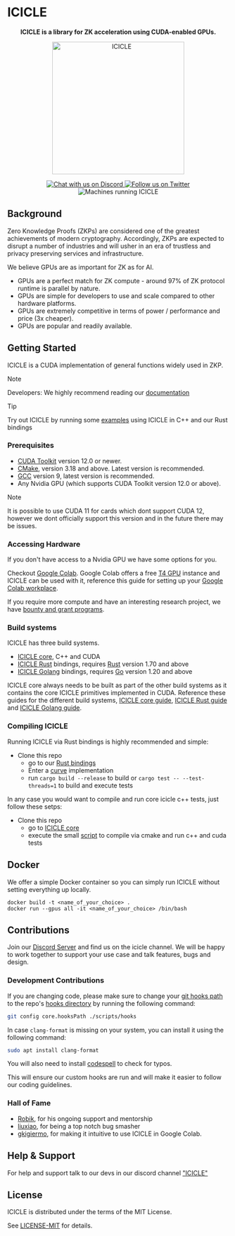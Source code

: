 # ICICLE

**<div align="center">ICICLE is a library for ZK acceleration using CUDA-enabled GPUs.</div>**

<p align="center">
  <img alt="ICICLE" width="300" height="300" src="https://user-images.githubusercontent.com/2446179/223707486-ed8eb5ab-0616-4601-8557-12050df8ccf7.png"/>
</p>
<p align="center">
  <a href="https://discord.gg/EVVXTdt6DF">
    <img src="https://img.shields.io/discord/1063033227788423299?logo=discord" alt="Chat with us on Discord">
  </a>
  <a href="https://twitter.com/intent/follow?screen_name=Ingo_zk">
    <img src="https://img.shields.io/twitter/follow/Ingo_zk?style=social&logo=twitter" alt="Follow us on Twitter">
  </a>
  <img src="https://img.shields.io/badge/Machines%20running%20ICICLE-544-lightblue" alt="Machines running ICICLE">
</p>

## Background

Zero Knowledge Proofs (ZKPs) are considered one of the greatest achievements of modern cryptography. Accordingly, ZKPs are expected to disrupt a number of industries and will usher in an era of trustless and privacy preserving services and infrastructure.

We believe GPUs are as important for ZK as for AI.

- GPUs are a perfect match for ZK compute - around 97% of ZK protocol runtime is parallel by nature.
- GPUs are simple for developers to use and scale compared to other hardware platforms.
- GPUs are extremely competitive in terms of power / performance and price (3x cheaper).
- GPUs are popular and readily available.

## Getting Started

ICICLE is a CUDA implementation of general functions widely used in ZKP.

> [!NOTE]
> Developers: We highly recommend reading our [documentation]

> [!TIP]
> Try out ICICLE by running some [examples] using ICICLE in C++ and our Rust bindings 

### Prerequisites

- [CUDA Toolkit](https://developer.nvidia.com/cuda-downloads) version 12.0 or newer.
- [CMake]((https://cmake.org/files/)), version 3.18 and above. Latest version is recommended.
- [GCC](https://gcc.gnu.org/install/download.html) version 9, latest version is recommended.
- Any Nvidia GPU (which supports CUDA Toolkit version 12.0 or above).

> [!NOTE] 
> It is possible to use CUDA 11 for cards which dont support CUDA 12, however we dont officially support this version and in the future there may be issues.

### Accessing Hardware

If you don't have access to a Nvidia GPU we have some options for you. 

Checkout [Google Colab](https://colab.google/). Google Colab offers a free [T4 GPU](https://www.nvidia.com/en-us/data-center/tesla-t4/) instance and ICICLE can be used with it, reference this guide for setting up your [Google Colab workplace][GOOGLE-COLAB-ICICLE].

If you require more compute and have an interesting research project, we have [bounty and grant programs][GRANT_PROGRAM].


### Build systems

ICICLE has three build systems.

- [ICICLE core][ICICLE-CORE], C++ and CUDA
- [ICICLE Rust][ICICLE-RUST] bindings, requires [Rust](https://www.rust-lang.org/) version 1.70 and above
- [ICICLE Golang][ICICLE-GO] bindings, requires [Go](https://go.dev/) version 1.20 and above

ICICLE core always needs to be built as part of the other build systems as it contains the core ICICLE primitives implemented in CUDA. Reference these guides for the different build systems, [ICICLE core guide][ICICLE-CORE-README], [ICICLE Rust guide][ICICLE-RUST-README] and [ICICLE Golang guide][ICICLE-GO-README].

### Compiling ICICLE

Running ICICLE via Rust bindings is highly recommended and simple:
- Clone this repo
  - go to our [Rust bindings][ICICLE-RUST]
  - Enter a [curve](./wrappers/rust/icicle-curves) implementation
  - run `cargo build --release` to build or `cargo test -- --test-threads=1` to build and execute tests

In any case you would want to compile and run core icicle c++ tests, just follow these setps:
- Clone this repo
  - go to [ICICLE core][ICICLE-CORE]
  - execute the small [script](https://github.com/ingonyama-zk/icicle/tree/main/icicle#running-tests) to compile via cmake and run c++ and cuda tests

## Docker

We offer a simple Docker container so you can simply run ICICLE without setting everything up locally.

```
docker build -t <name_of_your_choice> .
docker run --gpus all -it <name_of_your_choice> /bin/bash
```

## Contributions

Join our [Discord Server][DISCORD] and find us on the icicle channel. We will be happy to work together to support your use case and talk features, bugs and design.

### Development Contributions

If you are changing code, please make sure to change your [git hooks path][HOOKS_DOCS] to the repo's [hooks directory][HOOKS_PATH] by running the following command:

```sh
git config core.hooksPath ./scripts/hooks
```

In case `clang-format` is missing on your system, you can install it  using the following command:

```sh
sudo apt install clang-format
```

You will also need to install [codespell](https://github.com/codespell-project/codespell?tab=readme-ov-file#installation) to check for typos.

This will ensure our custom hooks are run and will make it easier to follow our coding guidelines.

### Hall of Fame

- [Robik](https://github.com/robik75), for his ongoing support and mentorship
- [liuxiao](https://github.com/liuxiaobleach), for being a top notch bug smasher
- [gkigiermo](https://github.com/gkigiermo), for making it intuitive to use ICICLE in Google Colab.

## Help & Support

For help and support talk to our devs in our discord channel ["ICICLE"](https://discord.gg/EVVXTdt6DF) 


## License

ICICLE is distributed under the terms of the MIT License.

See [LICENSE-MIT][LMIT] for details.

<!-- Begin Links -->
[BLS12-381]: ./icicle/curves/
[BLS12-377]: ./icicle/curves/
[BN254]: ./icicle/curves/
[BW6-671]: ./icicle/curves/
[NVCC]: https://docs.nvidia.com/cuda/#installation-guides
[LMIT]: ./LICENSE
[DISCORD]: https://discord.gg/Y4SkbDf2Ff
[googletest]: https://github.com/google/googletest/
[HOOKS_DOCS]: https://git-scm.com/docs/githooks
[HOOKS_PATH]: ./scripts/hooks/
[CMAKELISTS]: https://github.com/ingonyama-zk/icicle/blob/f0e6b465611227b858ec4590f4de5432e892748d/icicle/CMakeLists.txt#L28
[GOOGLE-COLAB-ICICLE]: https://github.com/gkigiermo/rust-cuda-colab
[GRANT_PROGRAM]: https://medium.com/@ingonyama/icicle-for-researchers-grants-challenges-9be1f040998e
[ICICLE-CORE]: ./icicle/
[ICICLE-RUST]: ./wrappers/rust/
[ICICLE-GO]: ./goicicle/
[ICICLE-CORE-README]: ./icicle/README.md
[ICICLE-RUST-README]: ./wrappers/rust/README.md
[ICICLE-GO-README]: ./goicicle/README.md
[documentation]: https://dev.ingonyama.com/icicle/overview
[examples]: ./examples/

<!-- End Links -->
